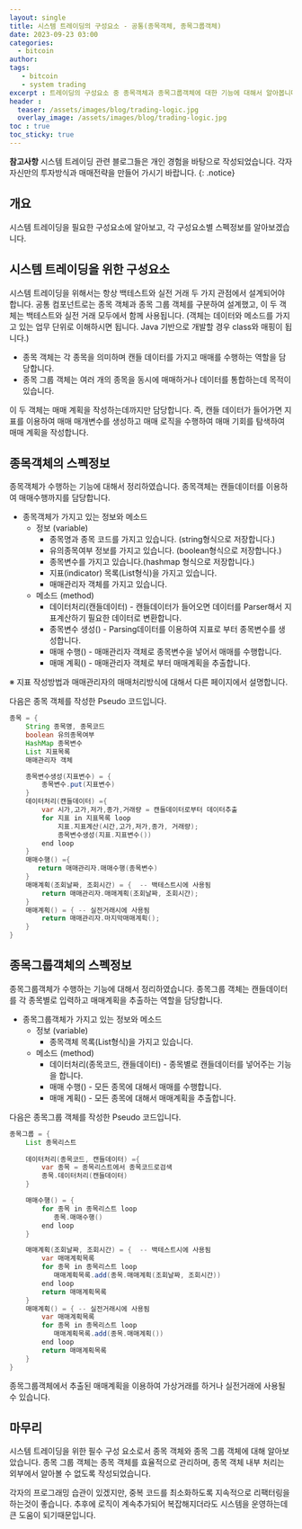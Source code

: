 ```yaml
---
layout: single
title: 시스템 트레이딩의 구성요소 - 공통(종목객체, 종목그룹객체)
date: 2023-09-23 03:00
categories: 
  - bitcoin
author: 
tags: 
   - bitcoin
   - system trading
excerpt : 트레이딩의 구성요소 중 종목객체과 종목그룹객체에 대한 기능에 대해서 알아봅니다.
header :
  teaser: /assets/images/blog/trading-logic.jpg
  overlay_image: /assets/images/blog/trading-logic.jpg
toc : true  
toc_sticky: true
---
```


**참고사항** 시스템 트레이딩 관련 블로그들은 개인 경험을 바탕으로 작성되었습니다. 각자 자신만의 투자방식과 매매전략을 만들어 가시기 바랍니다.
{: .notice} 

## 개요

시스템 트레이딩을 필요한 구성요소에 알아보고, 각 구성요소별 스펙정보를 알아보겠습니다. 

## 시스템 트레이딩을 위한 구성요소

시스템 트레이딩을 위해서는 항상 백테스트와 실전 거래 두 가지 관점에서 설계되어야 합니다. 공통 컴포넌트로는 종목 객체과 종목 그룹 객체를 구분하여 설계했고, 이 두 객체는 백테스트와 실전 거래 모두에서 함께 사용됩니다. (객체는 데이터와 메소드를 가지고 있는 업무 단위로 이해하시면 됩니다. Java 기반으로 개발할 경우 class와 매핑이 됩니다.)

- 종목 객체는 각 종목을 의미하며 캔들 데이터를 가지고 매매를 수행하는 역할을 담당합니다.
- 종목 그룹 객체는 여러 개의 종목을 동시에 매매하거나 데이터를 통합하는데 목적이 있습니다.

이 두 객체는 매매 계획을 작성하는데까지만 담당합니다. 즉, 캔들 데이터가 들어가면 지표를 이용하여 매매 매개변수를 생성하고 매매 로직을 수행하여 매매 기회를 탐색하여 매매 계획을 작성합니다.

## 종목객체의 스펙정보

종목객체가 수행하는 기능에 대해서 정리하였습니다. 종목객체는 캔들데이터를 이용하여 매매수행까지를 담당합니다.

- 종목객체가 가지고 있는 정보와 메소드
  - 정보 (variable)
    - 종목명과 종목 코드를 가지고 있습니다. (string형식으로 저장합니다.)
    - 유의종목여부 정보를 가지고 있습니다. (boolean형식으로 저장합니다.)
    - 종목변수를 가지고 있습니다.(hashmap 형식으로 저장합니다.)    
    - 지표(indicator) 목록(List형식)을 가지고 있습니다.
    - 매매관리자 객체를 가지고 있습니다. 
  - 메소드 (method)
    - 데이터처리(캔들데이터) - 캔들데이터가 들어오면 데이터를 Parser해서 지표계산하기 필요한 데이터로 변환합니다.
    - 종목변수 생성() - Parsing데이터를 이용하여 지표로 부터 종목변수를 생성합니다. 
    - 매매 수행() - 매매관리자 객체로 종목변수을 넣어서 매매를 수행합니다. 
    - 매매 계획() - 매매관리자 객체로 부터 매매계획을 추출합니다.

※ 지표 작성방법과 매매관리자의 매매처리방식에 대해서 다른 페이지에서 설명합니다.

다음은 종목 객체를 작성한 Pseudo 코드입니다. 

```java
종목 = {
    String 종목명, 종목코드
    boolean 유의종목여부
    HashMap 종목변수 
    List 지표목록
    매매관리자 객체

    종목변수생성(지표변수) = {
        종목변수.put(지표변수)
    }
    데이터처리(캔들데이터) ={
        var 시가,고가,저가,종가,거래량 = 캔들데이터로부터 데이터추출
        for 지표 in 지표목록 loop
            지표.지표계산(시간,고가,저가,종가, 거래량);
            종목변수생성(지표.지표변수())
        end loop
    }
    매매수행() ={
       return 매매관리자.매매수행(종목변수)
    }  
    매매계획(조회날짜, 조회시간) = {  -- 백테스트시에 사용됨
        return 매매관리자.매매계획(조회날짜, 조회시간);
    }
    매매계획() = { -- 실전거래시에 사용됨
        return 매매관리자.마지막매매계획();
    }
}
```

## 종목그룹객체의 스펙정보

종목그룹객체가 수행하는 기능에 대해서 정리하였습니다. 종목그룹 객체는 캔들데이터를 각 종목별로 입력하고 매매계획을 추출하는 역할을 담당합니다. 

- 종목그룹객체가 가지고 있는 정보와 메소드
  - 정보 (variable)
    - 종목객체 목록(List형식)을 가지고 있습니다.
  - 메소드 (method)
    - 데이터처리(종목코드, 캔들데이터) - 종목별로 캔들데이터를 넣어주는 기능을 합니다.
    - 매매 수행() - 모든 종목에 대해서 매매를 수행합니다. 
    - 매매 계획() - 모든 종목에 대해서 매매계획을 추출합니다.

다음은 종목그룹 객체를 작성한 Pseudo 코드입니다.

```java
종목그룹 = {
    List 종목리스트
    
    데이터처리(종목코드, 캔들데이터) ={
        var 종목 = 종목리스트에서 종목코드로검색
        종목.데이터처리(캔들데이터)
    }

    매매수행() = {
        for 종목 in 종목리스트 loop
           종목.매매수행()
        end loop
    }

    매매계획(조회날짜, 조회시간) = {  -- 백테스트시에 사용됨
        var 매매계획목록
        for 종목 in 종목리스트 loop
           매매계획목록.add(종목.매매계획(조회날짜, 조회시간))
        end loop
        return 매매계획목록
    }
    매매계획() = { -- 실전거래시에 사용됨
        var 매매계획목록
        for 종목 in 종목리스트 loop
           매매계획목록.add(종목.매매계획())
        end loop
        return 매매계획목록
    }
}
```

종목그룹객체에서 추출된 매매계획을 이용하여 가상거래를 하거나 실전거래에 사용될수 있습니다. 

## 마무리 

시스템 트레이딩을 위한 필수 구성 요소로서 종목 객체와 종목 그룹 객체에 대해 알아보았습니다. 종목 그룹 객체는 종목 객체를 효율적으로 관리하며, 종목 객체 내부 처리는 외부에서 알아볼 수 없도록 작성되었습니다.

각자의 프로그래밍 습관이 있겠지만, 중복 코드를 최소화하도록 지속적으로 리팩터링을 하는것이 좋습니다. 
추후에 로직이 계속추가되어 복잡해지더라도 시스템을 운영하는데 큰 도움이 되기때문입니다. 